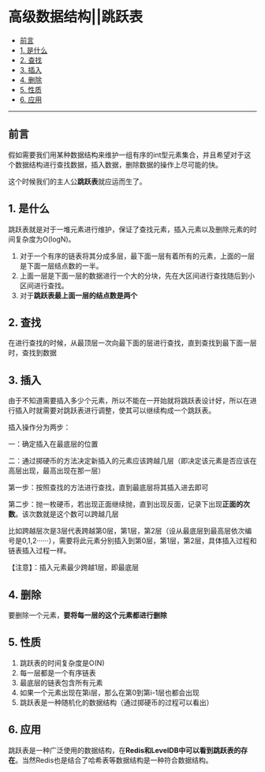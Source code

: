 # 高级数据结构||跳跃表

- [前言](#前言)
- [1. 是什么](#1-是什么)
- [2. 查找](#2-查找)
- [3. 插入](#3-插入)
- [4. 删除](#4-删除)
- [5. 性质](#5-性质)
- [6. 应用](#6-应用)

------------

## 前言

假如需要我们用某种数据结构来维护一组有序的int型元素集合，并且希望对于这个数据结构进行查找数据，插入数据，删除数据的操作上尽可能的快。

这个时候我们的主人公**跳跃表**就应运而生了。

## 1. 是什么

跳跃表就是对于一堆元素进行维护，保证了查找元素，插入元素以及删除元素的时间复杂度为O(logN)。

1. 对于一个有序的链表将其分成多层，最下面一层有着所有的元素，上面的一层是下面一层结点数的一半。
2. 上面一层是下面一层的数据进行一个大的分块，先在大区间进行查找随后到小区间进行查找。
3. 对于**跳跃表最上面一层的结点数是两个**

## 2. 查找

在进行查找的时候，从最顶层一次向最下面的层进行查找，直到查找到最下面一层时，查找到数据

## 3. 插入

由于不知道需要插入多少个元素，所以不能在一开始就将跳跃表设计好，所以在进行插入时就需要对跳跃表进行调整，使其可以继续构成一个跳跃表。

插入操作分为两步：



一：确定插入在最底层的位置

二：通过掷硬币的方法决定新插入的元素应该跨越几层（即决定该元素是否应该在高层出现，最高出现在那一层）



第一步：按照查找的方法进行查找，直到最底层将其插入进去即可

第二步：抛一枚硬币，若出现正面继续抛，直到出现反面，记录下出现**正面的次数**。该次数就是这个数可以跨越几层

比如跨越层次是3层代表跨越第0层，第1层，第2层（设从最底层到最高层依次编号是0,1,2······），需要将此元素分别插入到第0层，第1层，第2层，具体插入过程和链表插入过程一样。

【注意】：插入元素最少跨越1层，即最底层

## 4. 删除

要删除一个元素，**要将每一层的这个元素都进行删除**

## 5. 性质

1. 跳跃表的时间复杂度是O(N)
2. 每一层都是一个有序链表
3. 最底层的链表包含所有元素
4. 如果一个元素出现在第i层，那么在第0到第i-1层也都会出现
5. 跳跃表是一种随机化的数据结构（通过掷硬币的过程可以看出）

## 6. 应用

跳跃表是一种广泛使用的数据结构，在**Redis和LevelDB中可以看到跳跃表的存在**。当然Redis也是结合了哈希表等数据结构是一种符合数据结构。

